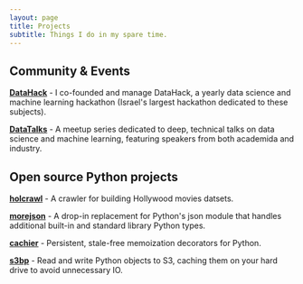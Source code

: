 ```yaml
---
layout: page
title: Projects
subtitle: Things I do in my spare time.
---
```


## Community & Events

**[DataHack]** - I co-founded and manage DataHack, a yearly data science and machine learning hackathon (Israel's largest hackathon dedicated to these subjects).

[DataHack]: http://datahack-il.com/

**[DataTalks]** - A meetup series dedicated to deep, technical talks on data science and machine learning, featuring speakers from both academida and industry.

[DataTalks]: https://www.meetup.com/DataHack/


<!--## Open source projects-->

## Open source Python projects

<!--**[pdpipe]** - Easy one-line pipelines for pandas Dataframes.

[pdpipe]: https://github.com/shaypal5/pdpipe-->

**[holcrawl]** - A crawler for building Hollywood movies datsets.

[holcrawl]: https://github.com/shaypal5/holcrawl

**[morejson]** - A drop-in replacement for Python's json module that handles additional built-in and standard library Python types.

[morejson]: https://github.com/shaypal5/morejson

**[cachier]** - Persistent, stale-free memoization decorators for Python.

[cachier]: https://github.com/shaypal5/cachier

**[s3bp]** - Read and write Python objects to S3, caching them on your hard drive to avoid unnecessary IO.

[s3bp]: https://github.com/shaypal5/s3bp


<!--### Other research-related stuff

* [Aalto homepage](http://users.ics.aalto.fi/japarkki/)-->

